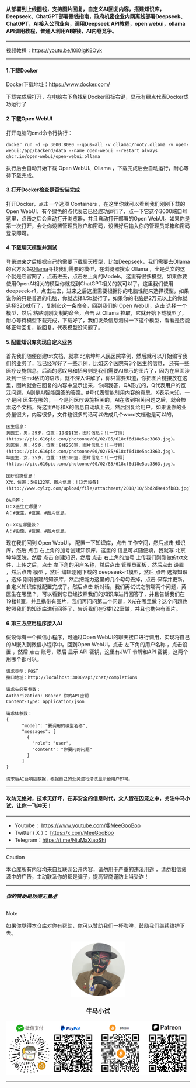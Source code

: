 #### 从部署到上线圈钱，支持图片回复，自定义AI回复内容，搭建知识库，Deepseek、ChatGPT部署圈钱指南，政府机密企业内网离线部署Deepseek、ChatGPT，AI接入公司业务，调用Deepseek API教程，open webui，ollama API调用教程，普通人利用AI赚钱，AI内卷竞争。
 
****

视频教程：https://youtu.be/l0iOigK8Oyk

****



#### 1.下载Docker

Docker下载地址：https://www.docker.com/

下载完成后打开，在电脑右下角找到Docker图标右键，显示有绿点代表Docker成功运行了



#### 2.下载Open WebUI

打开电脑的cmd命令行执行：

```
docker run -d -p 3000:8080 --gpus=all -v ollama:/root/.ollama -v open-webui:/app/backend/data --name open-webui --restart always ghcr.io/open-webui/open-webui:ollama
```

执行后会自动开始下载 Open WebUI、Ollama ，下载完成后会自动运行，耐心等待下载完成。



#### 3.打开Docker检查是否安装完成

打开Docker，点击一个选项 Containers ，在这里你就可以看到我们刚刚下载的Open WebUI，有个绿色的点代表它已经成功运行了，点一下它这个3000端口号这里，点击之后会自动打开浏览器，并且自动打开部署的Open WebUI。如果你是第一次打开，会让你设置管理员账户和密码，设置好后输入你的管理员邮箱和密码登录即可。



#### 4.下载聊天模型并测试

登录进来之后根据自己的需要下载聊天模型，比如Deepseek，我们需要去Ollama 的官方网站[Ollama](https://ollama.com/)寻找我们需要的模型，在浏览器搜索 Ollama ，全是英文的这个就是它官网了，点击进去，点击左上角的Models，这里有很多模型，如果你要使用OpenAI相关的模型你就找到ChatGPT相关的就可以了，这里我们使用deepseek-r1，点击进去，进来之后这里需要根据你的电脑性能来选择模型，如果说你的只是普通的电脑，你就选择1.5b就行了，如果你的电脑是2万元以上的你就选择32b就行了，复制它这一条命令，回到我们的 Open WebUI，点击 选择一个模型，然后 粘贴刚刚复制的命令，点击 从 Ollama 拉取，它就开始下载模型了，耐心等待模型下载完成，下载好了，我们发条信息测试一下这个模型，看看是否能够正常回复，能回复，代表模型没问题了。



#### 5.配置知识库实现自定义业务

首先我们随便创建txt文档，就拿 北京坤坤人民医院举例，然后就可以开始编写我们的业务了，我已经写好了一些示例，比如这个医院有3个医生的信息， 还有一些医疗设施信息，后面的感叹号和括号则是我们需要AI显示的图片了，因为在里面涉及到一些md格式的语法，就不深入讲解了，你只需要知道，你把图片链接放在这里，图片就会在回复的内容中显示出来，你问我答，QA形式的，Q代表用户的宽泛问题，A则是AI智能回答的答案。#号代表智能引用内容的意思，X表示未知，一个是问 医生在哪的，一个是问医疗设施相关的，AI在收到相关问题之后，就会检索这个文档，将这里#号和X的信息自动填上去，然后回复给用户。如果说你的业务量很大，内容很多，文件也很多的话可以做成几个word文档也是可以的，

```
医生信息：
黄医生，男，29岁，位置：19楼11室，图片信息：![一寸照](https://pic.616pic.com/photoone/00/02/85/618cf6d18e5ac3863.jpg)。
刘医生，男，45岁，位置：8楼256室，图片信息：![一寸照](https://pic.616pic.com/photoone/00/02/85/618cf6d18e5ac3863.jpg)。
坤医生，女，25岁，位置：1楼310室，图片信息：![一寸照](https://pic.616pic.com/photoone/00/02/85/618cf6d18e5ac3863.jpg)。

医疗设施信息：
X光，位置：5楼122室，图片信息：![X光设备](http://www.cylzg.com/upload/file/attachment/2018/10/5bd2d9e4bfb83.jpg)。

QA问答：
Q：X医生在哪里？
A：#医生，#位置，#图片信息。

Q：XX在哪里做？
A：#设施，#位置，#图片信息。
```

现在我们回到 Open WebUI， 配置一下知识库，点击 工作空间，然后点击 知识库，然后 点击 右上角的加号创建知识库，这里的 信息可以随便填，我就写 北京坤坤医院，然后 点击 创建知识，然后 点击 右上角的加号 上传我们刚刚做的txt文件，上传之后，点击 左下角的用户名称，然后点击 管理员面板，然后点击 设置 ，然后点击 模型 ，然后 编辑刚刚下载的 deepseek-r1模型，然后 点击  选择知识 ，选择 刚刚创建的知识库，然后把能力这里的几个勾勾去掉，点击 保存并更新，自定义知识库就配置完成了。然后点击 新对话，我们再试试之前哪两个问题，黄医生在哪里？，可以看到它已经按照我们的知识库进行回答了，并且告诉我们在19楼11室，并且携带有图片，我们再问问第二个问题，X光在哪里做？这个问题也按照我们的知识库进行回答了，告诉我们在5楼122室做，并且也携带有图片。



#### 6.第三方应用程序接入AI

假设你有一个微信小程序，可通过Open WebUI的聊天接口进行调用，实现将自己的AI嵌入到微信小程序中。回到Open WebUI，点击 左下角的用户名称 ，点击设置 ，然后 点击 账号，然后 显示 API 密钥，这里有JWT 令牌和API 密钥，这两个用哪个都可以。

```
请求类型：POST
接口地址：http://localhost:3000/api/chat/completions

请求头必要参数：
Authorization: Bearer 你的API密钥
Content-Type: application/json

请求体参数：
{
      "model": "要调用的模型名称",
      "messages": [
        {
          "role": "user",
          "content": "你要问的问题"
        }
      ]
}

请求后AI会响应数据，根据自己的业务进行清洗显示给用户即可。
```





****

#### 攻防无绝对，技术无好坏，在非安全的信息时代，众人皆在囚笼之中，关注牛马小试，让你一飞冲天！

****

- Youtube：  https://www.youtube.com/@MeeGooBoo
- Twitter ( X ）：  https://x.com/MeeGooBoo
- Telegram：https://t.me/NiuMaXiaoShi


****

> [!CAUTION]
>
> 本仓库所有内容均来自互联网公开内容，请勿用于严重的违法用途 ，请勿相信资源中的广告，主动联系你的都是骗子，提高智商谨防上当受诈！

****

##### 你的赞助是功德无量💰

> [!NOTE]
>
> 如果你觉得本仓库对你有帮助，你可以赞助我们一杯咖啡，鼓励我们继续维护下去。

<p align="center" >
    <img src="https://raw.githubusercontent.com/MeeGooBoo/2025/refs/heads/main/static/imgs/logo.png" width="150">
    <h3 align="center">牛马小试</h3>
    <p align="center">
        <img src="https://raw.githubusercontent.com/MeeGooBoo/2025/refs/heads/main/static/imgs/pays.png">
    </p>
</p>


****

